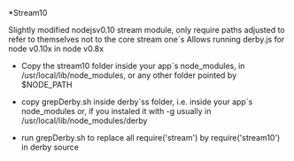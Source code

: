 *Stream10

Slightly modified nodejsv0.10 stream module, only require paths adjusted to refer to themselves not to the core stream one´s
Allows running derby.js for node v0.10x in node v0.8x

- Copy the stream10 folder inside your app´s node_modules, 
  in /usr/local/lib/node_modules, or any other folder pointed by $NODE_PATH
  
- copy grepDerby.sh inside derby´ss folder, i.e. inside your app´s node_modules or, if you 
  instaled it with -g usually in /usr/local/lib/node_modules/derby
  
- run grepDerby.sh to replace all require('stream') by require('stream10') in derby source
  

